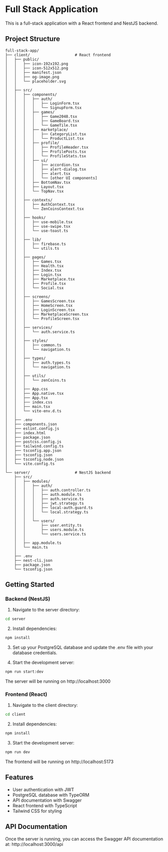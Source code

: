 # Full Stack Application

This is a full-stack application with a React frontend and NestJS backend.

## Project Structure

```
full-stack-app/
├── client/                    # React frontend
│   ├── public/
│   │   ├── icon-192x192.png
│   │   ├── icon-512x512.png
│   │   ├── manifest.json
│   │   ├── og-image.png
│   │   └── placeholder.svg
│   │
│   ├── src/
│   │   ├── components/
│   │   │   ├── auth/
│   │   │   │   ├── LoginForm.tsx
│   │   │   │   └── SignupForm.tsx
│   │   │   ├── games/
│   │   │   │   ├── Game2048.tsx
│   │   │   │   ├── GameBoard.tsx
│   │   │   │   └── GameTile.tsx
│   │   │   ├── marketplace/
│   │   │   │   ├── CategoryList.tsx
│   │   │   │   └── ProductList.tsx
│   │   │   ├── profile/
│   │   │   │   ├── ProfileHeader.tsx
│   │   │   │   ├── ProfilePosts.tsx
│   │   │   │   └── ProfileStats.tsx
│   │   │   ├── ui/
│   │   │   │   ├── accordion.tsx
│   │   │   │   ├── alert-dialog.tsx
│   │   │   │   ├── alert.tsx
│   │   │   │   └── [other UI components]
│   │   │   ├── BottomNav.tsx
│   │   │   ├── Layout.tsx
│   │   │   └── TopNav.tsx
│   │   │
│   │   ├── contexts/
│   │   │   ├── AuthContext.tsx
│   │   │   └── ZenCoinsContext.tsx
│   │   │
│   │   ├── hooks/
│   │   │   ├── use-mobile.tsx
│   │   │   ├── use-swipe.tsx
│   │   │   └── use-toast.ts
│   │   │
│   │   ├── lib/
│   │   │   ├── firebase.ts
│   │   │   └── utils.ts
│   │   │
│   │   ├── pages/
│   │   │   ├── Games.tsx
│   │   │   ├── Health.tsx
│   │   │   ├── Index.tsx
│   │   │   ├── Login.tsx
│   │   │   ├── Marketplace.tsx
│   │   │   ├── Profile.tsx
│   │   │   └── Social.tsx
│   │   │
│   │   ├── screens/
│   │   │   ├── GamesScreen.tsx
│   │   │   ├── HomeScreen.tsx
│   │   │   ├── LoginScreen.tsx
│   │   │   ├── MarketplaceScreen.tsx
│   │   │   └── ProfileScreen.tsx
│   │   │
│   │   ├── services/
│   │   │   └── auth.service.ts
│   │   │
│   │   ├── styles/
│   │   │   ├── common.ts
│   │   │   └── navigation.ts
│   │   │
│   │   ├── types/
│   │   │   ├── auth.types.ts
│   │   │   └── navigation.ts
│   │   │
│   │   ├── utils/
│   │   │   └── zenCoins.ts
│   │   │
│   │   ├── App.css
│   │   ├── App.native.tsx
│   │   ├── App.tsx
│   │   ├── index.css
│   │   ├── main.tsx
│   │   └── vite-env.d.ts
│   │
│   ├── .env
│   ├── components.json
│   ├── eslint.config.js
│   ├── index.html
│   ├── package.json
│   ├── postcss.config.js
│   ├── tailwind.config.ts
│   ├── tsconfig.app.json
│   ├── tsconfig.json
│   ├── tsconfig.node.json
│   └── vite.config.ts
│
└── server/                    # NestJS backend
    ├── src/
    │   ├── modules/
    │   │   ├── auth/
    │   │   │   ├── auth.controller.ts
    │   │   │   ├── auth.module.ts
    │   │   │   ├── auth.service.ts
    │   │   │   ├── jwt.strategy.ts
    │   │   │   ├── local-auth.guard.ts
    │   │   │   └── local.strategy.ts
    │   │   │
    │   │   └── users/
    │   │       ├── user.entity.ts
    │   │       ├── users.module.ts
    │   │       └── users.service.ts
    │   │
    │   ├── app.module.ts
    │   └── main.ts
    │
    ├── .env
    ├── nest-cli.json
    ├── package.json
    └── tsconfig.json
```

## Getting Started

### Backend (NestJS)

1. Navigate to the server directory:
```bash
cd server
```

2. Install dependencies:
```bash
npm install
```

3. Set up your PostgreSQL database and update the .env file with your database credentials.

4. Start the development server:
```bash
npm run start:dev
```

The server will be running on http://localhost:3000

### Frontend (React)

1. Navigate to the client directory:
```bash
cd client
```

2. Install dependencies:
```bash
npm install
```

3. Start the development server:
```bash
npm run dev
```

The frontend will be running on http://localhost:5173

## Features

- User authentication with JWT
- PostgreSQL database with TypeORM
- API documentation with Swagger
- React frontend with TypeScript
- Tailwind CSS for styling

## API Documentation

Once the server is running, you can access the Swagger API documentation at:
http://localhost:3000/api